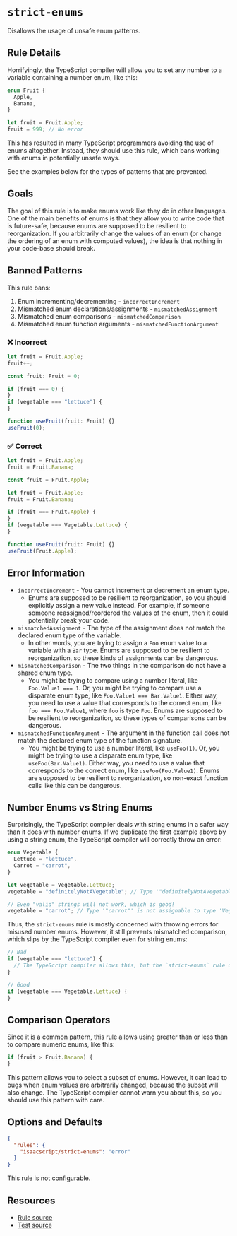 # `strict-enums`

Disallows the usage of unsafe enum patterns.

## Rule Details

Horrifyingly, the TypeScript compiler will allow you to set any number to a variable containing a number enum, like this:

```ts
enum Fruit {
  Apple,
  Banana,
}

let fruit = Fruit.Apple;
fruit = 999; // No error
```

This has resulted in many TypeScript programmers avoiding the use of enums altogether. Instead, they should use this rule, which bans working with enums in potentially unsafe ways.

See the examples below for the types of patterns that are prevented.

## Goals

The goal of this rule is to make enums work like they do in other languages. One of the main benefits of enums is that they allow you to write code that is future-safe, because enums are supposed to be resilient to reorganization. If you arbitrarily change the values of an enum (or change the ordering of an enum with computed values), the idea is that nothing in your code-base should break.

## Banned Patterns

This rule bans:

1. Enum incrementing/decrementing - `incorrectIncrement`
1. Mismatched enum declarations/assignments - `mismatchedAssignment`
1. Mismatched enum comparisons - `mismatchedComparison`
1. Mismatched enum function arguments - `mismatchedFunctionArgument`

<!--tabs-->

### ❌ Incorrect

```ts
let fruit = Fruit.Apple;
fruit++;
```

```ts
const fruit: Fruit = 0;
```

```ts
if (fruit === 0) {
}
if (vegetable === "lettuce") {
}
```

```ts
function useFruit(fruit: Fruit) {}
useFruit(0);
```

### ✅ Correct

```ts
let fruit = Fruit.Apple;
fruit = Fruit.Banana;
```

```ts
const fruit = Fruit.Apple;
```

```ts
let fruit = Fruit.Apple;
fruit = Fruit.Banana;
```

```ts
if (fruit === Fruit.Apple) {
}
if (vegetable === Vegetable.Lettuce) {
}
```

```ts
function useFruit(fruit: Fruit) {}
useFruit(Fruit.Apple);
```

## Error Information

- `incorrectIncrement` - You cannot increment or decrement an enum type.
  - Enums are supposed to be resilient to reorganization, so you should explicitly assign a new value instead. For example, if someone someone reassigned/reordered the values of the enum, then it could potentially break your code.
- `mismatchedAssignment` - The type of the assignment does not match the declared enum type of the variable.
  - In other words, you are trying to assign a `Foo` enum value to a variable with a `Bar` type. Enums are supposed to be resilient to reorganization, so these kinds of assignments can be dangerous.
- `mismatchedComparison` - The two things in the comparison do not have a shared enum type.
  - You might be trying to compare using a number literal, like `Foo.Value1 === 1`. Or, you might be trying to compare use a disparate enum type, like `Foo.Value1 === Bar.Value1`. Either way, you need to use a value that corresponds to the correct enum, like `foo === Foo.Value1`, where `foo` is type `Foo`. Enums are supposed to be resilient to reorganization, so these types of comparisons can be dangerous.
- `mismatchedFunctionArgument` - The argument in the function call does not match the declared enum type of the function signature.
  - You might be trying to use a number literal, like `useFoo(1)`. Or, you might be trying to use a disparate enum type, like `useFoo(Bar.Value1)`. Either way, you need to use a value that corresponds to the correct enum, like `useFoo(Foo.Value1)`. Enums are supposed to be resilient to reorganization, so non-exact function calls like this can be dangerous.

## Number Enums vs String Enums

Surprisingly, the TypeScript compiler deals with string enums in a safer way than it does with number enums. If we duplicate the first example above by using a string enum, the TypeScript compiler will correctly throw an error:

```ts
enum Vegetable {
  Lettuce = "lettuce",
  Carrot = "carrot",
}

let vegetable = Vegetable.Lettuce;
vegetable = "definitelyNotAVegetable"; // Type '"definitelyNotAVegetable"' is not assignable to type 'Vegetable'.

// Even "valid" strings will not work, which is good!
vegetable = "carrot"; // Type '"carrot"' is not assignable to type 'Vegetable'.
```

Thus, the `strict-enums` rule is mostly concerned with throwing errors for misused number enums. However, it still prevents mismatched comparison, which slips by the TypeScript compiler even for string enums:

```ts
// Bad
if (vegetable === "lettuce") {
  // The TypeScript compiler allows this, but the `strict-enums` rule does not
}

// Good
if (vegetable === Vegetable.Lettuce) {
}
```

## Comparison Operators

Since it is a common pattern, this rule allows using greater than or less than to compare numeric enums, like this:

```ts
if (fruit > Fruit.Banana) {
}
```

This pattern allows you to select a subset of enums. However, it can lead to bugs when enum values are arbitrarily changed, because the subset will also change. The TypeScript compiler cannot warn you about this, so you should use this pattern with care.

## Options and Defaults

```json
{
  "rules": {
    "isaacscript/strict-enums": "error"
  }
}
```

This rule is not configurable.

## Resources

- [Rule source](../../src/rules/strict-enums.ts)
- [Test source](../../tests/rules/strict-enums.test.ts)
